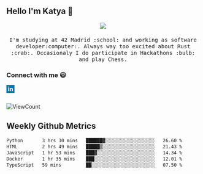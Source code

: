 
## Hello I'm Katya :wave:

<p align="center">
  <img src="https://raw.githubusercontent.com/coderjojo/coderjojo/master/img/github.gif" width=100>
  <br><br>
  <samp>
    I'm studying at 42 Madrid :school: </a> and working as software developer:computer:. Always way too excited about Rust :crab:. Occasionaly I do participate in Hackathons :bulb: and play Chess.
  </samp>
</p>

### Connect with me :smiley:
<a href="https://www.linkedin.com/in/ekaterina-prusakova-b209b494/">
  <img align="left" alt="Katya Prusakova" width="21px" src="https://raw.githubusercontent.com/edent/SuperTinyIcons/099dc12b59179d07d534069bc8551718f786d91a/images/svg/linkedin.svg" />
</a>
<br/><br/>


<!--  ![visitors](https://visitor-badge.glitch.me/badge?page_id=KatyaPrusakova/KatyaPrusakova) -->

![ViewCount](https://views.whatilearened.today/views/github/KatyaPrusakova/views.svg)

## Weekly Github Metrics

<!--START_SECTION:waka-->

```text
Python       3 hrs 30 mins   ██████▓░░░░░░░░░░░░░░░░░░   26.60 %
HTML         2 hrs 49 mins   █████▒░░░░░░░░░░░░░░░░░░░   21.43 %
JavaScript   1 hr 53 mins    ███▓░░░░░░░░░░░░░░░░░░░░░   14.34 %
Docker       1 hr 35 mins    ███░░░░░░░░░░░░░░░░░░░░░░   12.01 %
TypeScript   59 mins         ██░░░░░░░░░░░░░░░░░░░░░░░   07.50 %
```

<!--END_SECTION:waka-->
